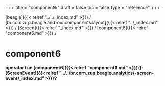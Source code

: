 +++
title = "component6"
draft = false
toc = false
type = "reference"
+++

[beagle]({{< relref "../../_index.md" >}}) / [br.com.zup.beagle.android.components.layout]({{< relref "../_index.md" >}}) / [Screen]({{< relref "_index.md" >}}) / [component6]({{< relref "component6.md" >}}) / 



# component6  
  
<b><b>operator fun [component6]({{< relref "component6.md" >}})(): [ScreenEvent]({{< relref "../../br.com.zup.beagle.analytics/-screen-event/_index.md" >}})?</b></b>  




